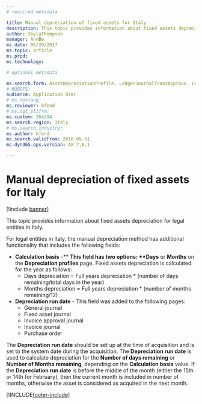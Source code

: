 ```yaml
---
# required metadata

title: Manual depreciation of fixed assets for Italy
description: This topic provides information about fixed assets depreciation for legal entities in Italy. 
author: ShylaThompson
manager: AnnBe
ms.date: 06/20/2017
ms.topic: article
ms.prod: 
ms.technology: 

# optional metadata

ms.search.form: AssetDepreciationProfile, LedgerJournalTransApprove, LedgerJournalTransAsset, LedgerJournalTransDaily, LedgerJournalTransVendInvoice, PurchTable
# ROBOTS: 
audience: Application User
# ms.devlang: 
ms.reviewer: kfend
# ms.tgt_pltfrm: 
ms.custom: 264294
ms.search.region: Italy
# ms.search.industry: 
ms.author: kfend
ms.search.validFrom: 2016-05-31
ms.dyn365.ops.version: AX 7.0.1

---
```


# Manual depreciation of fixed assets for Italy

[!include [banner](../includes/banner.md)]

This topic provides information about fixed assets depreciation for legal entities in Italy. 

For legal entities in Italy, the manual depreciation method has additional functionality that includes the following fields:

- <strong>Calculation basis</strong> -** <strong>This field has two options: **Days</strong> or <strong>Months</strong> on the <strong>Depreciation profiles</strong> page. Fixed assets depreciation is calculated for the year as follows:
  -   Days depreciation = Full years depreciation \* (number of days remaining/total days in the year)
  -   Months depreciation = Full years depreciation \* (number of months remaining/12)
- **Depreciation run date** - This field was added to the following pages:
  -   General journal
  -   Fixed asset journal
  -   Invoice approval journal
  -   Invoice journal
  -   Purchase order

The **Depreciation run date** should be set up at the time of acquisition and is set to the system date during the acquisition. The **Depreciation run date** is used to calculate depreciation for the **Number of days remaining** or **Number of Months remaining**, depending on the **Calculation basis** value. If the **Depreciation run date** is before the middle of the month (either the 15th or 14th for February), then the current month is included in number of months, otherwise the asset is considered as acquired in the next month.





[!INCLUDE[footer-include](../../includes/footer-banner.md)]